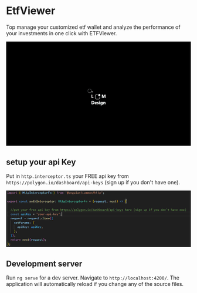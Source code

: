# EtfViewer

Top manage your customized etf wallet and analyze the performance of your investments in one click with ETFViewer.

![Demo](public/clipETF.gif)

## setup your api Key

Put in `http.interceptor.ts` your FREE api key from `https://polygon.io/dashboard/api-keys` (sign up if you don't have one).

![Demo](public/apikey.png)

## Development server

Run `ng serve` for a dev server. Navigate to `http://localhost:4200/`. The application will automatically reload if you change any of the source files.
